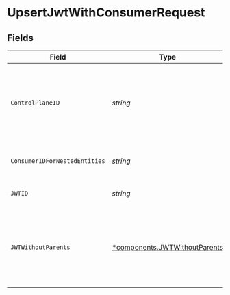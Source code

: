 # UpsertJwtWithConsumerRequest


## Fields

| Field                                                                                                                                                           | Type                                                                                                                                                            | Required                                                                                                                                                        | Description                                                                                                                                                     | Example                                                                                                                                                         |
| --------------------------------------------------------------------------------------------------------------------------------------------------------------- | --------------------------------------------------------------------------------------------------------------------------------------------------------------- | --------------------------------------------------------------------------------------------------------------------------------------------------------------- | --------------------------------------------------------------------------------------------------------------------------------------------------------------- | --------------------------------------------------------------------------------------------------------------------------------------------------------------- |
| `ControlPlaneID`                                                                                                                                                | *string*                                                                                                                                                        | :heavy_check_mark:                                                                                                                                              | The UUID of your control plane. This variable is available in the Konnect manager.                                                                              | 9524ec7d-36d9-465d-a8c5-83a3c9390458                                                                                                                            |
| `ConsumerIDForNestedEntities`                                                                                                                                   | *string*                                                                                                                                                        | :heavy_check_mark:                                                                                                                                              | Consumer ID for nested entities                                                                                                                                 | f28acbfa-c866-4587-b688-0208ac24df21                                                                                                                            |
| `JWTID`                                                                                                                                                         | *string*                                                                                                                                                        | :heavy_check_mark:                                                                                                                                              | ID of the JWT to lookup                                                                                                                                         | 4a7f5faa-8c96-46d6-8214-c87573ef2ac4                                                                                                                            |
| `JWTWithoutParents`                                                                                                                                             | [*components.JWTWithoutParents](../../models/components/jwtwithoutparents.md)                                                                                   | :heavy_minus_sign:                                                                                                                                              | Description of the JWT                                                                                                                                          | {<br/>"algorithm": "HS256",<br/>"id": "75695322-e8a0-4109-aed4-5416b0308d85",<br/>"key": "YJdmaDvVTJxtcWRCvkMikc8oELgAVNcz",<br/>"secret": "C50k0bcahDhLNhLKSUBSR1OMiFGzNZ7X"<br/>} |